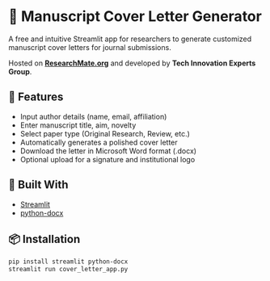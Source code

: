# 📄 Manuscript Cover Letter Generator

A free and intuitive Streamlit app for researchers to generate customized manuscript cover letters for journal submissions.

Hosted on **[ResearchMate.org](https://www.researchmate.org)** and developed by **Tech Innovation Experts Group**.

## 🚀 Features

- Input author details (name, email, affiliation)
- Enter manuscript title, aim, novelty
- Select paper type (Original Research, Review, etc.)
- Automatically generates a polished cover letter
- Download the letter in Microsoft Word format (.docx)
- Optional upload for a signature and institutional logo

## 🧪 Built With

- [Streamlit](https://streamlit.io/)
- [python-docx](https://python-docx.readthedocs.io/)

## 📦 Installation

```bash
pip install streamlit python-docx
streamlit run cover_letter_app.py

